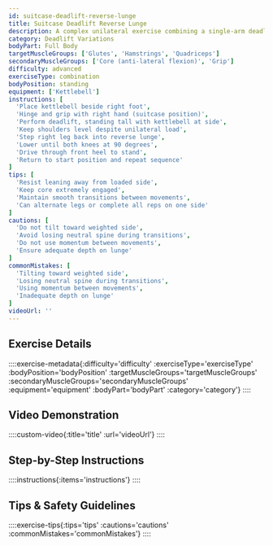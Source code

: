 ```yaml
---
id: suitcase-deadlift-reverse-lunge
title: Suitcase Deadlift Reverse Lunge
description: A complex unilateral exercise combining a single-arm deadlift with a reverse lunge, challenging anti-lateral flexion core strength while developing lower body power and coordination.
category: Deadlift Variations
bodyPart: Full Body
targetMuscleGroups: ['Glutes', 'Hamstrings', 'Quadriceps']
secondaryMuscleGroups: ['Core (anti-lateral flexion)', 'Grip']
difficulty: advanced
exerciseType: combination
bodyPosition: standing
equipment: ['Kettlebell']
instructions: [
  'Place kettlebell beside right foot',
  'Hinge and grip with right hand (suitcase position)',
  'Perform deadlift, standing tall with kettlebell at side',
  'Keep shoulders level despite unilateral load',
  'Step right leg back into reverse lunge',
  'Lower until both knees at 90 degrees',
  'Drive through front heel to stand',
  'Return to start position and repeat sequence'
]
tips: [
  'Resist leaning away from loaded side',
  'Keep core extremely engaged',
  'Maintain smooth transitions between movements',
  'Can alternate legs or complete all reps on one side'
]
cautions: [
  'Do not tilt toward weighted side',
  'Avoid losing neutral spine during transitions',
  'Do not use momentum between movements',
  'Ensure adequate depth on lunge'
]
commonMistakes: [
  'Tilting toward weighted side',
  'Losing neutral spine during transitions',
  'Using momentum between movements',
  'Inadequate depth on lunge'
]
videoUrl: ''
---
```


## Exercise Details

::::exercise-metadata{:difficulty='difficulty' :exerciseType='exerciseType' :bodyPosition='bodyPosition' :targetMuscleGroups='targetMuscleGroups' :secondaryMuscleGroups='secondaryMuscleGroups' :equipment='equipment' :bodyPart='bodyPart' :category='category'}
::::

## Video Demonstration

::::custom-video{:title='title' :url='videoUrl'}
::::

## Step-by-Step Instructions

::::instructions{:items='instructions'}
::::

## Tips & Safety Guidelines

::::exercise-tips{:tips='tips' :cautions='cautions' :commonMistakes='commonMistakes'}
::::
